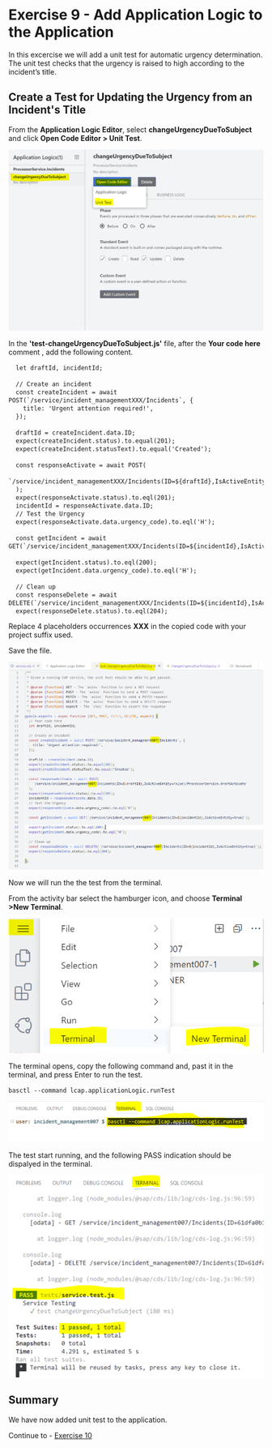 # Exercise 9 - Add Application Logic to the Application
In this excercise we will add a unit test for automatic urgency determination.
The unit test checks that the urgency is raised to high according to the incident’s title.

## Create a Test for Updating the Urgency from an Incident's Title

From the **Application Logic Editor**, select **changeUrgencyDueToSubject** and click **Open Code Editor > Unit Test**.

![](/exercises/Ex9/images/unittestcreate.png)

In the **'test-changeUrgencyDueToSubject.js'** file, after the **Your code here** comment , add the following content.

```
  let draftId, incidentId;

  // Create an incident 
  const createIncident = await POST(`/service/incident_managementXXX/Incidents`, {
    title: 'Urgent attention required!',
  });

  draftId = createIncident.data.ID;
  expect(createIncident.status).to.equal(201);
  expect(createIncident.statusText).to.equal('Created');

  const responseActivate = await POST(
    `/service/incident_managementXXX/Incidents(ID=${draftId},IsActiveEntity=false)/ProcessorService.draftActivate`
  );
  expect(responseActivate.status).to.eql(201);
  incidentId = responseActivate.data.ID;
  // Test the Urgency
  expect(responseActivate.data.urgency_code).to.eql('H');

  const getIncident = await GET(`/service/incident_managementXXX/Incidents(ID=${incidentId},IsActiveEntity=true)`);

  expect(getIncident.status).to.eql(200);
  expect(getIncident.data.urgency_code).to.eql('H');

  // Clean up 
  const responseDelete = await DELETE(`/service/incident_managementXXX/Incidents(ID=${incidentId},IsActiveEntity=true)`);
  expect(responseDelete.status).to.eql(204);
 ```
Replace 4 placeholders occurrences **XXX** in the copied code with your project suffix used.

Save the file.

![](/exercises/Ex9/images/testcode.png)

Now we will run the the test from the terminal.

From the activity bar select the hamburger icon, and choose **Terminal >New Terminal**.

![](/exercises/Ex9/images/terminal.png)

The terminal opens, copy the following command and, past it in the terminal, and press Enter to run the test.

```
basctl --command lcap.applicationLogic.runTest
```

![](/exercises/Ex9/images/rununittests.png)

The test start running, and the following PASS indication should be dispalyed in the terminal.

![](/exercises/Ex9/images/testpass.png)


## Summary
We have now added unit test to the application. 

Continue to - [Exercise 10](../Ex10/README.md)
